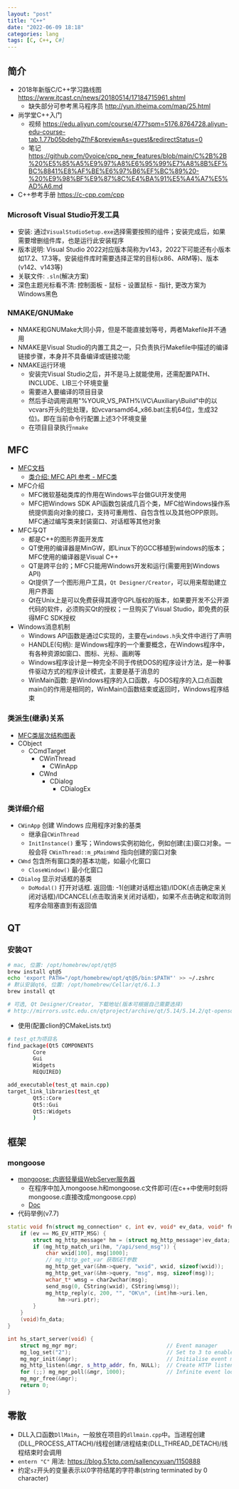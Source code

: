 ```yaml
---
layout: "post"
title: "C++"
date: "2022-06-09 18:18"
categories: lang
tags: [C, C++, C#]
---
```


## 简介

- 2018年新版C/C++学习路线图 https://www.itcast.cn/news/20180514/17184715961.shtml
    - 缺失部分可参考黑马程序员 http://yun.itheima.com/map/25.html
- 尚学堂C++入门
    - 视频 https://edu.aliyun.com/course/477?spm=5176.8764728.aliyun-edu-course-tab.1.77b05bdehgZfhF&previewAs=guest&redirectStatus=0
    - 笔记 https://github.com/0voice/cpp_new_features/blob/main/C%2B%2B%20%E5%85%A5%E9%97%A8%E6%95%99%E7%A8%8B%EF%BC%8841%E8%AF%BE%E6%97%B6%EF%BC%89%20-%20%E9%98%BF%E9%87%8C%E4%BA%91%E5%A4%A7%E5%AD%A6.md
- C++参考手册 https://c-cpp.com/cpp

### Microsoft Visual Studio开发工具

- 安装: 通过`VisualStudioSetup.exe`选择需要按照的组件；安装完成后，如果需要增删组件库，也是运行此安装程序
- 版本说明: Visual Studio 2022对应版本简称为v143，2022下可能还有小版本如17.2、17.3等。安装组件库时需要选择正常的目标(x86、ARM等)、版本(v142、v143等)
- 关联文件: `.sln`(解决方案)
- 深色主题光标看不清: 控制面板 - 鼠标 - 设置鼠标 - 指针, 更改方案为Windows黑色

### NMAKE/GNUMake

- NMAKE和GNUMake大同小异，但是不能直接划等号，两者Makefile并不通用
- NMAKE是Visual Studio的内置工具之一，只负责执行Makefile中描述的编译链接步骤，本身并不具备编译或链接功能
- NMAKE运行环境
    - 安装完Visual Studio之后，并不是马上就能使用，还需配置PATH、INCLUDE、LIB三个环境变量
    - 需要进入要编译的项目目录
    - 然后手动调用调用"%YOUR_VS_PATH%\VC\Auxiliary\Build"中的以vcvars开头的批处理，如vcvarsamd64_x86.bat(主机64位，生成32位)。即在当前命令行配置上述3个环境变量
    - 在项目目录执行`nmake`

## MFC

- [MFC文档](https://docs.microsoft.com/zh-cn/cpp/mfc/mfc-desktop-applications)
    - [类介绍: MFC API 参考 - MFC类](https://docs.microsoft.com/zh-cn/cpp/mfc/reference/mfc-classes)
- MFC介绍
    - MFC微软基础类库的作用在Windows平台做GUI开发使用
    - MFC把Windows SDK API函数包装成几百个类，MFC给Windows操作系统提供面向对象的接口，支持可重用性、自包含性以及其他OPP原则。MFC通过编写类来封装窗口、对话框等其他对象
- MFC与QT
    - 都是C++的图形界面开发库
    - QT使用的编译器是MinGW，即Linux下的GCC移植到windows的版本；MFC使用的编译器是Visual C++
    - QT是跨平台的；MFC只能用Windows开发和运行(需要用到Windows API)
    - Qt提供了一个图形用户工具，`Qt Designer/Creator`，可以用来帮助建立用户界面
    - Qt在Unix上是可以免费获得其遵守GPL版权的版本，如果要开发不公开源代码的软件，必须购买Qt的授权；一旦购买了Visual Studio，即免费的获得MFC SDK授权
- Windows消息机制
    - Windows API函数是通过C实现的，主要在`windows.h`头文件中进行了声明
    - HANDLE(句柄): 是Windows程序的一个重要概念，在Windows程序中，有各种资源如窗口、图标、光标、画刷等
    - Windows程序设计是一种完全不同于传统DOS的程序设计方法，是一种事件驱动方式的程序设计模式，主要是基于消息的
    - WinMain函数: 是Windows程序的入口函数，与DOS程序的入口点函数main()的作用是相同的，WinMain()函数结束或返回时，Windows程序结束

### 类派生(继承)关系

- [MFC类层次结构图表](https://docs.microsoft.com/zh-cn/cpp/mfc/hierarchy-chart)
- CObject
    - CCmdTarget 
        - CWinThread
            - CWinApp
        - CWnd
            - CDialog
                - CDialogEx

### 类详细介绍

- `CWinApp` 创建 Windows 应用程序对象的基类
    - 继承自`CWinThread`
    - `InitInstance()` 重写；Windows实例初始化，例如创建(主)窗口对象。一般会将 `CWinThread::m_pMainWnd` 指向创建的窗口对象
- `CWnd` 包含所有窗口类的基本功能，如最小化窗口
    - `CloseWindow()` 最小化窗口
- `CDialog` 显示对话框的基类
    - `DoModal()` 打开对话框. 返回值: -1(创建对话框出错)/IDOK(点击确定来关闭对话框)/IDCANCEL(点击取消来关闭对话框)，如果不点击确定和取消则程序会阻塞直到有返回值

## QT

### 安装QT

```bash
# mac, 位置: /opt/homebrew/opt/qt@5
brew install qt@5
echo 'export PATH="/opt/homebrew/opt/qt@5/bin:$PATH"' >> ~/.zshrc
# 默认安装qt6, 位置: /opt/homebrew/Cellar/qt/6.1.3
brew install qt

# 可选, Qt Designer/Creator, 下载地址(版本可根据自己需要选择)
# http://mirrors.ustc.edu.cn/qtproject/archive/qt/5.14/5.14.2/qt-opensource-mac-x64-5.14.2.dmg
```
- 使用(配置clion的CMakeLists.txt)

```bash
# test_qt为项目名
find_package(Qt5 COMPONENTS
        Core
        Gui
        Widgets
        REQUIRED)

add_executable(test_qt main.cpp)
target_link_libraries(test_qt
        Qt5::Core
        Qt5::Gui
        Qt5::Widgets
        )
```

## 框架

### mongoose

- [mongoose: 内嵌轻量级WebServer服务器](https://github.com/cesanta/mongoose)
    - 在程序中加入mongoose.h和mongoose.c文件即可(在c++中使用时刻将mongoose.c直接改成mongoose.cpp)
    - [Doc](https://mongoose.ws/tutorials)
- 代码举例(v7.7)

```c++
static void fn(struct mg_connection* c, int ev, void* ev_data, void* fn_data) {
    if (ev == MG_EV_HTTP_MSG) {
        struct mg_http_message* hm = (struct mg_http_message*)ev_data;
        if (mg_http_match_uri(hm, "/api/send_msg")) {
            char wxid[100], msg[1000];
            // mg_http_get_var 获取GET参数
            mg_http_get_var(&hm->query, "wxid", wxid, sizeof(wxid));
            mg_http_get_var(&hm->query, "msg", msg, sizeof(msg));
            wchar_t* wmsg = char2wchar(msg);
            send_msg(0, CString(wxid), CString(wmsg));
            mg_http_reply(c, 200, "", "OK\n", (int)hm->uri.len,
                hm->uri.ptr);
        }
    }
    (void)fn_data;
}

int hs_start_server(void) {
    struct mg_mgr mgr;                            // Event manager
    mg_log_set("2");                              // Set to 3 to enable debug
    mg_mgr_init(&mgr);                            // Initialise event manager
    mg_http_listen(&mgr, s_http_addr, fn, NULL);  // Create HTTP listener
    for (;;) mg_mgr_poll(&mgr, 1000);             // Infinite event loop
    mg_mgr_free(&mgr);
    return 0;
}
```

## 零散

- DLL入口函数`DllMain`，一般放在项目的`dllmain.cpp`中。当进程创建(DLL_PROCESS_ATTACH)/线程创建/进程结束(DLL_THREAD_DETACH)/线程结束时会调用
- `entern "C"` 用法: https://blog.51cto.com/sallencyxuan/1150888
- 约定`sz`开头的变量表示以0字符结尾的字符串(string terminated by 0 character)
